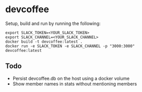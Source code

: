 # devcoffee

Setup, build and run by running the following:
```
export SLACK_TOKEN=<YOUR_SLACK_TOKEN>
export SLACK_CHANNEL=<YOUR_SLACK_CHANNEL>
docker build -t devcoffee:latest .
docker run -e SLACK_TOKEN -e SLACK_CHANNEL -p "3000:3000" devcoffee:latest
```

## Todo

- Persist devcoffee.db on the host using a docker volume
- Show member names in stats without mentioning members
